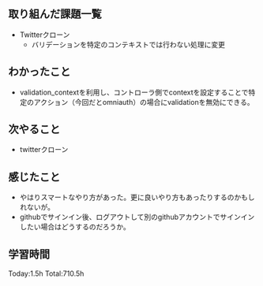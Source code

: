 ## 取り組んだ課題一覧
- Twitterクローン
  - バリデーションを特定のコンテキストでは行わない処理に変更

## わかったこと
- validation_contextを利用し、コントローラ側でcontextを設定することで特定のアクション（今回だとomniauth）の場合にvalidationを無効にできる。

## 次やること
- twitterクローン　

## 感じたこと
 - やはりスマートなやり方があった。更に良いやり方もあったりするのかもしれないが。
- githubでサインイン後、ログアウトして別のgithubアカウントでサインインしたい場合はどうするのだろうか。
  
## 学習時間
Today:1.5h
Total:710.5h